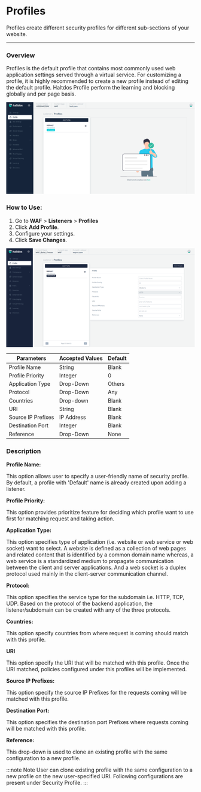 # Profiles

Profiles create different security profiles for different sub-sections of your website.

---

### Overview
Profiles is the default profile that contains most commonly used web application settings served through a virtual service. For customizing a profile, it is highly recommended to create a new profile instead of editing the default profile. Haltdos Profile perform the learning and blocking globally and per page basis.

![Profiles.png](/img/waf/v7/docs/profile.png)

### How to Use:
1. Go to **WAF** > **Listeners** > **Profiles**
2. Click **Add Profile**.
3. Configure your settings.
4. Click **Save Changes**.

![Profiles.png](/img/waf/v7/docs/profile12.png)
   
| Parameters         | Accepted Values | Default |
|--------------------|-----------------|---------|
| Profile Name       | String          | Blank   |
| Profile Priority   | Integer         | 0       |
| Application Type   | Drop-Down       | Others  |
| Protocol           | Drop-Down       | Any     |
| Countries          | Drop-down       | Blank   |
| URI                | String          | Blank   |
| Source IP Prefixes | IP Address      | Blank   |
| Destination Port   | Integer         | Blank   |
| Reference          | Drop-Down       | None    |


### Description

**Profile Name:**

This option allows user to specify a user-friendly name of security profile. By default, a profile with 'Default' name is already created upon adding a listener.

**Profile Priority:**

This option provides prioritize feature for deciding which profile want to use first for matching request and taking action.

**Application Type:**

This option specifies type of application (i.e. website or web service or web socket) want to select. A website is defined as a collection of web pages and related content that is identified by a common domain name whereas, a web service is a standardized medium to propagate communication between the client and server applications. And a web socket is a duplex protocol used mainly in the client-server communication channel.

**Protocol:**

This option specifies the service type for the subdomain i.e. HTTP, TCP, UDP. Based on the protocol of the backend application, the listener/subdomain can be created with any of the three protocols. 

**Countries:**

This option specify countries from where request is coming should match with this profile. 

**URI**

This option specify the URI that will be matched with this profile. Once the URI matched, policies configured under this profiles will be implemented.

**Source IP Prefixes:**

This option specify the source IP Prefixes for the requests coming will be matched with this profile.

**Destination Port:**

This option specifies the destination port Prefixes where requests coming will be matched with this profile.

**Reference:**

This drop-down is used to clone an existing profile with the same configuration to a new profile.

:::note Note
User can clone existing profile with the same configuration to a new profile on the new user-specified URI.
Following configurations are present under Security Profile.
:::
